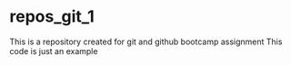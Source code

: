 # repos_git_1
This is a repository created for git and github bootcamp assignment
This code is just an example